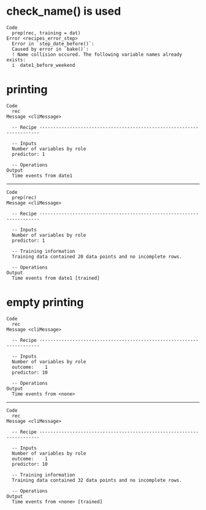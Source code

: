 # check_name() is used

    Code
      prep(rec, training = dat)
    Error <recipes_error_step>
      Error in `step_date_before()`:
      Caused by error in `bake()`:
      ! Name collision occured. The following variable names already exists:
      i  date1_before_weekend

# printing

    Code
      rec
    Message <cliMessage>
      
      -- Recipe ----------------------------------------------------------------------
      
      -- Inputs 
      Number of variables by role
      predictor: 1
      
      -- Operations 
    Output
      Time events from date1

---

    Code
      prep(rec)
    Message <cliMessage>
      
      -- Recipe ----------------------------------------------------------------------
      
      -- Inputs 
      Number of variables by role
      predictor: 1
      
      -- Training information 
      Training data contained 20 data points and no incomplete rows.
      
      -- Operations 
    Output
      Time events from date1 [trained]

# empty printing

    Code
      rec
    Message <cliMessage>
      
      -- Recipe ----------------------------------------------------------------------
      
      -- Inputs 
      Number of variables by role
      outcome:    1
      predictor: 10
      
      -- Operations 
    Output
      Time events from <none>

---

    Code
      rec
    Message <cliMessage>
      
      -- Recipe ----------------------------------------------------------------------
      
      -- Inputs 
      Number of variables by role
      outcome:    1
      predictor: 10
      
      -- Training information 
      Training data contained 32 data points and no incomplete rows.
      
      -- Operations 
    Output
      Time events from <none> [trained]

